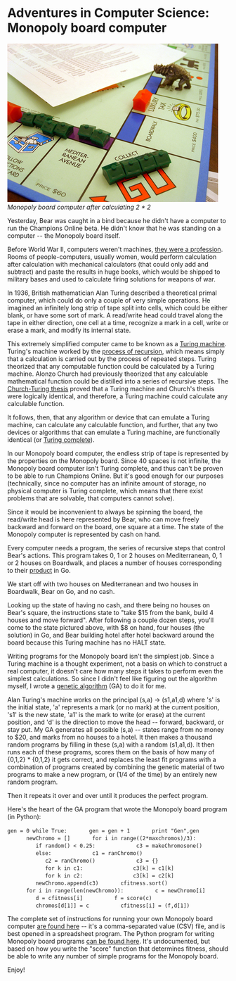 # Adventures in Computer Science: Monopoly board computer

![Monopoly board computer](../uploads/2009/05/turingopoly.jpg "Monopoly board computer")  
*Monopoly board computer after calculating 2 * 2*

Yesterday, Bear was caught in a bind because he didn't have a computer to run the Champions Online beta. He didn't know that he was standing on a computer -- the Monopoly board itself.

Before World War II, computers weren't machines, [they were a profession](http://www.ieeeghn.org/wiki/index.php/Women_Computers_in_World_War_II). Rooms of people-computers, usually women, would perform calculation after calculation with mechanical calculators (that could only add and subtract) and paste the results in huge books, which would be shipped to military bases and used to calculate firing solutions for weapons of war.

In 1936, British mathematician Alan Turing described a theoretical primal computer, which could do only a couple of very simple operations. He imagined an infinitely long strip of tape split into cells, which could be either blank, or have some sort of mark. A read/write head could travel along the tape in either direction, one cell at a time, recognize a mark in a cell, write or erase a mark, and modify its internal state.

This extremely simplified computer came to be known as a [Turing machine](http://en.wikipedia.org/wiki/Turing_machine). Turing's machine worked by the [process of recursion](http://en.wikipedia.org/wiki/Recursion), which means simply that a calculation is carried out by the process of repeated steps. Turing theorized that any computable function could be calculated by a Turing machine. Alonzo Church had previously theorized that any calculable mathematical function could be distilled into a series of recursive steps. The [Church-Turing thesis](http://en.wikipedia.org/wiki/Church%E2%80%93Turing_thesis) proved that a Turing machine and Church's thesis were logically identical, and therefore, a Turing machine could calculate any calculable function.

It follows, then, that any algorithm or device that can emulate a Turing machine, can calculate any calculable function, and further, that any two devices or algorithms that can emulate a Turing machine, are functionally identical (or [Turing complete](http://en.wikipedia.org/wiki/Turing_completeness)).

In our Monopoly board computer, the endless strip of tape is represented by the properties on the Monopoly board. Since 40 spaces is not infinite, the Monopoly board computer isn't Turing complete, and thus can't be proven to be able to run Champions Online. But it's good enough for our purposes (technically, since no computer has an infinite amount of storage, no physical computer is Turing complete, which means that there exist problems that are solvable, that computers cannot solve).

Since it would be inconvenient to always be spinning the board, the read/write head is here represented by Bear, who can move freely backward and forward on the board, one square at a time. The state of the Monopoly computer is represented by cash on hand.

Every computer needs a program, the series of recursive steps that control Bear's actions. This program takes 0, 1 or 2 houses on Mediterranean, 0, 1 or 2 houses on Boardwalk, and places a number of houses corresponding to their [product](http://en.wikipedia.org/wiki/Product_(mathematics)) in Go.

We start off with two houses on Mediterranean and two houses in Boardwalk, Bear on Go, and no cash.

Looking up the state of having no cash, and there being no houses on Bear's square, the instructions state to "take $15 from the bank, build 4 houses and move forward". After following a couple dozen steps, you'll come to the state pictured above, with $8 on hand, four houses (the solution) in Go, and Bear building hotel after hotel backward around the board because this Turing machine has no HALT state.

Writing programs for the Monopoly board isn't the simplest job. Since a Turing machine is a thought experiment, not a basis on which to construct a real computer, it doesn't care how many steps it takes to perform even the simplest calculations. So since I didn't feel like figuring out the algorithm myself, I wrote a [genetic algorithm](http://en.wikipedia.org/wiki/Genetic_algorithm) (GA) to do it for me.

Alan Turing's machine works on the principal (s,a) -> (s1,a1,d) where 's' is the initial state, 'a' represents a mark (or no mark) at the current position, 's1' is the new state, 'a1' is the mark to write (or erase) at the current position, and 'd' is the direction to move the head -- forward, backward, or stay put. My GA generates all possible (s,a) -- states range from no money to $20, and marks from no houses to a hotel. It then makes a thousand random programs by filling in these (s,a) with a random (s1,a1,d). It then runs each of these programs, scores them on the basis of how many of {0,1,2} * {0,1,2} it gets correct, and replaces the least fit programs with a combination of programs created by combining the genetic material of two programs to make a new program, or (1/4 of the time) by an entirely new random program.

Then it repeats it over and over until it produces the perfect program.

Here's the heart of the GA program that wrote the Monopoly board program (in Python):

`gen = 0
while True:
      gen = gen + 1
      print "Gen",gen
      newChromo = []
      for i in range((2*maxchromos)/3):
         if random() < 0.25:
            c3 = makeChromosone()
         else:
            c1 = ranChromo()
            c2 = ranChromo()
            c3 = {}
            for k in c1:
               c3[k] = c1[k]
            for k in c2:
               c3[k] = c2[k]
         newChromo.append(c3)
      cfitness.sort()
      for i in range(len(newChromo)):
         c = newChromo[i]
         d = cfitness[i]
         f = score(c)
         chromos[d[1]] = c
         cfitness[i] = (f,d[1])
`

The complete set of instructions for running your own Monopoly board computer [are found here](../uploads/2009/05/fit09.txt) -- it's a comma-separated value (CSV) file, and is best opened in a spreadsheet program. The Python program for writing Monopoly board programs [can be found here](../uploads/2009/05/turing.zip). It's undocumented, but based on how you write the "score" function that determines fitness, should be able to write any number of simple programs for the Monopoly board.

Enjoy!

